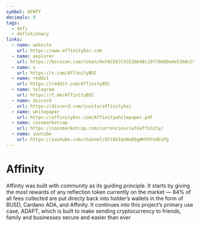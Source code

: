 ```yaml
---
symbol: AFNTY
decimals: 9
tags:
  - defi
  - deflationary
links:
  - name: website
    url: https://www.affinitybsc.com
  - name: explorer
    url: https://bscscan.com/token/0xFACE67C5CE2bb48c29779b0Dede5360cC9ef5fd5
  - name: x
    url: https://x.com/AffinityBSC
  - name: reddit
    url: https://reddit.com/AffinityBSC
  - name: telegram
    url: https://t.me/AffinityBSC
  - name: discord
    url: https://discord.com/invite/affinitybsc
  - name: whitepaper
    url: https://affinitybsc.com/Affinitywhitepaper.pdf
  - name: coinmarketcap
    url: https://coinmarketcap.com/currencies/safeaffinity/
  - name: youtube
    url: https://youtube.com/channel/UCtbkIqnNuKbgWHYH7ndb1Pg
---
```


# Affinity

Affinity was built with community as its guiding principle. It starts by giving the most rewards of any reflection token currently on the market — 84% of all fees collected are put directy back into holder’s wallets in the form of BUSD, Cardano ADA, and Affinity. It continues into this project’s primary use case, ADAPT, which is built to make sending cryptocurrency to friends, family and businesses secure and easier than ever

